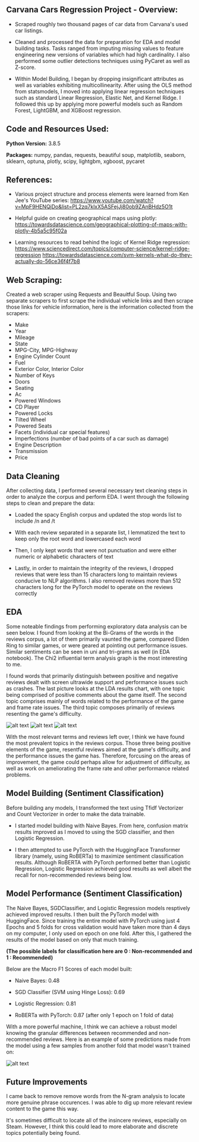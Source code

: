 ## Carvana Cars Regression Project - Overview:

* Scraped roughly two thousand pages of car data from Carvana's used car listings. 

* Cleaned and processed the data for preparation for EDA and model building tasks. Tasks ranged from imputing missing values to feature engineering new versions of variables which had high cardinality. I also performed some outlier detections techniques using PyCaret as well as Z-score.

* Within Model Building, I began by dropping insignificant attributes as well as variables exhibiting multicollinearity. After using the OLS method from statsmodels, I moved into applying linear regression techniques such as standard Linear Regression, Elastic Net, and Kernel Ridge. I followed this up by applying more powerful models such as Random Forest, LightGBM, and XGBoost regression.


## Code and Resources Used:

**Python Version:** 3.8.5

**Packages:** numpy, pandas, requests, beautiful soup, matplotlib, seaborn, sklearn, optuna, plotly, scipy,
lightgbm, xgboost, pycaret

## References:

* Various project structure and process elements were learned from Ken Jee's YouTube series: 
https://www.youtube.com/watch?v=MpF9HENQjDo&list=PL2zq7klxX5ASFejJj80ob9ZAnBHdz5O1t

* Helpful guide on creating geographical maps using plotly:
https://towardsdatascience.com/geographical-plotting-of-maps-with-plotly-4b5a5c95f02a

* Learning resources to read behind the logic of Kernel Ridge regression:
https://www.sciencedirect.com/topics/computer-science/kernel-ridge-regression
https://towardsdatascience.com/svm-kernels-what-do-they-actually-do-56ce36f4f7b8

## Web Scraping:

Created a web scraper using Requests and Beauitful Soup. Using two separate scrapers to first scrape the individual vehicle links and then scrape those links for vehicle information, here is the information collected from the scrapers:

*   Make
*   Year
*   Mileage
*   State
*   MPG-City, MPG-Highway
*   Engine Cylinder Count
*   Fuel
*   Exterior Color, Interior Color
*   Number of Keys
*   Doors
*   Seating
*   Ac
*   Powered Windows
*   CD Player
*   Powered Locks
*   Tilted Wheel
*   Powered Seats
*   Facets (individual car special features)
*   Imperfections (number of bad points of a car such as damage)
*   Engine Description
*   Transmission
*   Price

## Data Cleaning

After collecting data, I performed several necessary text cleaning steps in order to analyze the corpus and perform EDA. I went through the following steps to clean and prepare the data:

* Loaded the spacy English corpus and updated the stop words list to include /n and /t

* With each review separated in a separate list, I lemmatized the text to keep only the root word and lowercased each word

* Then, I only kept words that were not punctuation and were either numeric or alphabetic characters of text

* Lastly, in order to maintain the integrity of the reviews, I dropped reviews that were less than 15 characters long to maintain reviews conducive to NLP algorithms. I also removed reviews more than 512 characters long for the PyTorch model to operate on the reviews correctly

## EDA
Some noteable findings from performing exploratory data analysis can be seen below. I found from looking at the Bi-Grams of the words in the reviews corpus, a lot of them primarily vaunted the game, compared Elden Ring to similar games, or were geared at pointing out performance issues. Similar sentiments can be seen in uni and tri-grams as well (in EDA notebook). The Chi2 influential term analysis graph is the most interesting to me. 

I found words that primarily distinguish between positive and negative reviews dealt with screen ultrawide support and performance issues such as crashes. The last picture looks at the LDA results chart, with one topic being comprised of positive comments about the game itself. The second topic comprises mainly of words related to the performance of the game and frame rate issues. The third topic composes primarily of reviews resenting the game's difficulty.

![alt text](https://github.com/elayer/Steam-Elden-Ring-Reviews-Project/blob/main/bigrams_picture_2.png "BiGrams Counts")
![alt text](https://github.com/elayer/Steam-Elden-Ring-Reviews-Project/blob/main/chi2_picture.png "Chi2 Influential Words")
![alt text](https://github.com/elayer/Steam-Elden-Ring-Reviews-Project/blob/main/lda_picture_4.png "LDA Topic Example")

With the most relevant terms and reviews left over, I think we have found the most prevalent topics in the reviews corpus. Those three being positive elements of the game, resentful reviews aimed at the game's difficulty, and the performance issues the game has. Therefore, forcusing on the areas of improvement, the game could perhaps allow for adjustment of difficulty, as well as work on ameliorating the frame rate and other performance related problems.

## Model Building (Sentiment Classification)
Before building any models, I transformed the text using Tfidf Vectorizer and Count Vectorizer in order to make the data trainable. 

* I started model building with Naive Bayes. From here, confusion matrix results improved as I moved to using the SGD classifier, and then Logistic Regression. 

* I then attempted to use PyTorch with the HuggingFace Transformer library (namely, using RoBERTa) to maximize sentiment classification results. Although RoBERTA with PyTorch performed better than Logistic Regression, Logistic Regression achieved good results as well albeit the recall for non-recommended reviews being low. 


## Model Performance (Sentiment Classification)
The Naive Bayes, SGDClassifier, and Logistic Regression models resptively achieved improved results. I then built the PyTorch model with HuggingFace. Since training the entire model with PyTorch using just 4 Epochs and 5 folds for cross validation would have taken more than 4 days on my computer, I only used on epoch on one fold. After this, I gathered the results of the model based on only that much training.

<b>(The possible labels for classification here are 0 : Non-recommended and 1 : Recommended)</b>

Below are the Macro F1 Scores of each model built:

* Naive Bayes: 0.48

* SGD Classifier (SVM using Hinge Loss): 0.69

* Logistic Regression: 0.81

* RoBERTa with PyTorch: 0.87 (after only 1 epoch on 1 fold of data)

With a more powerful machine, I think we can achieve a robust model knowing the granular differences between recommended and non-recommended reviews. Here is an example of some predictions made from the model using a few samples from another fold that model wasn't trained on:

![alt text](https://github.com/elayer/Steam-Elden-Ring-Reviews-Project/blob/main/1foldpreds.png "Example PyTorch Predictions")

## Future Improvements
I came back to remove remove words from the N-gram analysis to locate more genuine phrase occurences. I was able to dig up more relevant review content to the game this way.

It's sometimes difficult to locate all of the insincere reviews, especially on Steam. However, I think this could lead to more elaborate and discrete topics potentially being found.
